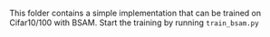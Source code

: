 This folder contains a simple implementation that can be trained on Cifar10/100 with BSAM.
Start the training by running `train_bsam.py`



